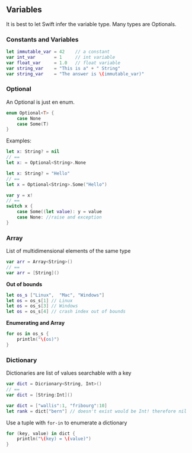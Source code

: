 ## Variables
It is best to let Swift infer the variable type. Many types are Optionals.

### Constants and Variables
```swift
let immutable_var = 42    // a constant
var int_var       = 1     // int variable
var float_var     = 1.0   // float variable
var string_var    = "This is a" + " String"
var string_var    = "The answer is \(immutable_var)"
```

### Optional
An Optional is just en enum.
```swift
enum Optional<T> {
    case None
    case Some(T)
}
```

Examples:
```swift
let x: String? = nil
// ==
let x: = Optional<String>.None

let x: String? = "Hello"
// ==
let x = Optional<String>.Some("Hello")

var y = x!
// ==
switch x {
    case Some((let value): y = value
    case None: //raise and exception
}
```

### Array
List of multidimensional elements of the same type
```swift
var arr = Array<String>()
// ==
var arr = [String]()
```

**Out of bounds**
```swift
let os_s ["Linux",  "Mac", "Windows"]
let os = os_s[1] // Linux
let os = os_s[3] // Windows
let os = os_s[4] // crash index out of bounds
```

**Enumerating and Array**
```swift
for os in os_s {
    println("\(os)")
}
```

### Dictionary
Dictionaries are list of values searchable with a key
```swift
var dict = Dicrionary<String, Int>()
// ==
var dict = [String:Int]()
```

```swift
var dict = ["wallis":1, "fribourg":10]
let rank = dict["bern"] // doesn't exist would be Int! therefore nil
```

Use a tuple with `for-in` to enumerate a dictionary
```swift
for (key, value) in dict {
    println("\(key) = \(value)")
}
```

